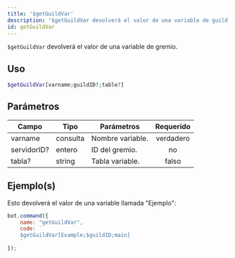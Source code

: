 ```yaml
---
title: '$getGuildVar'
description: '$getGuildVar devolverá el valor de una variable de guild determinada.'
id: getGuildVar
---
```


`$getGuildVar` devolverá el valor de una variable de gremio.

## Uso

```php
$getGuildVar[varname;guildID?;table?]
```

## Parámetros

| Campo       | Tipo     | Parámetros       | Requerido |
| ----------- | -------- | ---------------- |:---------:|
| varname     | consulta | Nombre variable. | verdadero |
| servidorID? | entero   | ID del gremio.   |    no     |
| tabla?      | string   | Tabla variable.  |   falso   |

## Ejemplo(s)

Esto devolverá el valor de una variable llamada "Ejemplo":

```javascript
bot.command({
    name: "getGuildVar",
    code: `
    $getGuildVar[Example;$guildID;main]
    `
});
```